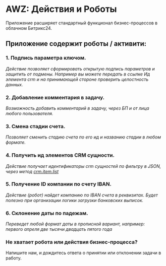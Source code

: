 # AWZ: Действия и Роботы
<!-- desc-start -->
Приложение расширяет стандартный функционал бизнес-процессов в облачном Битрикс24.

## Приложение содержит роботы / активити:

### 1. Подпись параметра ключом.
_Действие позволяет сформировать открытую подпись параметров и защитить от подмены. Например вы можете передать в ссылке Ид элемента crm и на принимающей стороне проверить целостность данных._
### 2. Добавление комментария в задачу.
_Возможность добавить комментарий в задачу, через БП и от лица любого пользователя._
### 3. Смена стадии счета.
_Позволяет сменить стадию счета по его ид и названию стадии в любом формате._
### 4. Получить ид элементов CRM сущности.
_Действие получает идентификаторы crm сущностей по фильтру в JSON, через метод [crm.item.list](https://apidocs.bitrix24.ru/api-reference/crm/universal/crm-item-list.html)_
### 5. Получение ID компании по счету IBAN.
_Действие (робот) найдет компанию по IBAN счета в реквизитах. Будет полезно при организации логики загрузки банковских выписок._
### 6. Склонение даты по падежам.
_Переведет любой формат даты в прописной вариант, например: первого апреля две тысячи двадцать пятого года_

<!-- desc-end -->

### Не хватает робота или действия бизнес-процесса?

Напишите нам, и дождитесь ответа о принятии или отклонении задачи в работу.